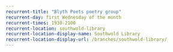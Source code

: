 ```yaml
---
recurrent-title: "Blyth Poets poetry group"
recurrent-day: first Wednesday of the month
recurrent-times: 1930-2100
recurrent-location: southwold-library
recurrent-location-display-name: Southwold Library
recurrent-location-display-url: /branches/southwold-library/
---
```

